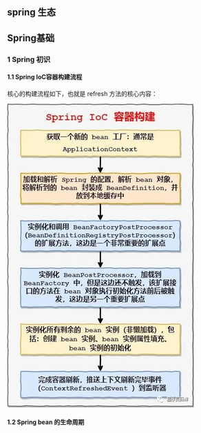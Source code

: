 ## spring 生态



## Spring基础

### 1 Spring 初识

#### 1.1 Spring IoC容器构建流程

核心的构建流程如下，也就是 refresh 方法的核心内容：

![img](assets/1316b86436779d1f850536aebcba437d.png) 

#### 1.2 Spring bean 的生命周期

